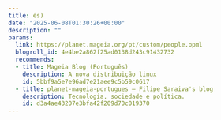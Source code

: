 ```yaml
---
title: ês)
date: "2025-06-08T01:30:26+00:00"
description: ""
params:
  link: https://planet.mageia.org/pt/custom/people.opml
  blogroll_id: 4e4be2a862f25ad0138d243c91432732
  recommends:
  - title: Mageia Blog (Português)
    description: A nova distribuição linux
    id: 5bbf9a5e7e96ad7e21aee9c5b59c0617
  - title: planet-mageia-portugues – Filipe Saraiva's blog
    description: Tecnologia, sociedade e política.
    id: d3a4ae43207e3bfa42f209d70c019370
---
```

